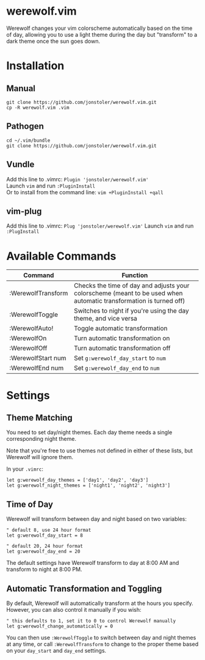 # werewolf.vim

Werewolf changes your vim colorscheme automatically based on the time of day, allowing you to use a light theme during the day but "transform" to a dark theme once the sun goes down.

# Installation

## Manual

```
git clone https://github.com/jonstoler/werewolf.vim.git
cp -R werewolf.vim .vim
```

## Pathogen

```
cd ~/.vim/bundle
git clone https://github.com/jonstoler/werewolf.vim.git
```

## Vundle

Add this line to .vimrc: `Plugin 'jonstoler/werewolf.vim'`    
Launch `vim` and run `:PluginInstall`    
Or to install from the command line: `vim +PluginInstall +qall`

## vim-plug

Add this line to .vimrc: `Plug 'jonstoler/werewolf.vim'`
Launch `vim` and run `:PlugInstall`

# Available Commands

Command | Function
------- | --------
:WerewolfTransform | Checks the time of day and adjusts your colorscheme (meant to be used when automatic transformation is turned off)
:WerewolfToggle | Switches to night if you're using the day theme, and vice versa
:WerewolfAuto! | Toggle automatic transformation
:WerewolfOn | Turn automatic transformation on
:WerewolfOff | Turn automatic transformation off
:WerewolfStart num | Set `g:werewolf_day_start` to `num`
:WerewolfEnd num | Set `g:werewolf_day_end` to `num`

# Settings

## Theme Matching

You need to set day/night themes. Each day theme needs a single corresponding night theme.

Note that you're free to use themes not defined in either of these lists, but Werewolf will ignore them.

In your `.vimrc`:

```
let g:werewolf_day_themes = ['day1', 'day2', 'day3']
let g:werewolf_night_themes = ['night1', 'night2', 'night3']
```

## Time of Day

Werewolf will transform between day and night based on two variables:

```
" default 8, use 24 hour format
let g:werewolf_day_start = 8

" default 20, 24 hour format
let g:werewolf_day_end = 20
```

The default settings have Werewolf transform to day at 8:00 AM and transform to night at 8:00 PM.

## Automatic Transformation and Toggling

By default, Werewolf will automatically transform at the hours you specify. However, you can also control it manually if you wish:

```
" this defaults to 1, set it to 0 to control Werewolf manually
let g:werewolf_change_automatically = 0
```

You can then use `:WerewolfToggle` to switch between day and night themes at any time, or call `:WerewolfTransform` to change to the proper theme based on your `day_start` and `day_end` settings.
